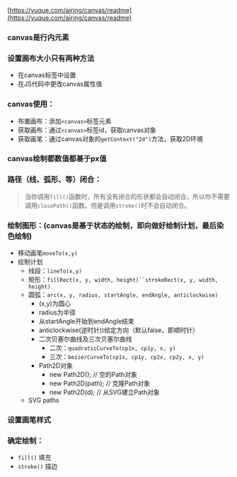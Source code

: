[https://yuque.com/airing/canvas/readme](https://yuque.com/airing/canvas/readme)

### canvas是行内元素

### 设置画布大小只有两种方法
+ 在canvas标签中设置
+ 在JS代码中更改canvas属性值

### canvas使用：
+ 布置画布：添加`<canvas>`标签元素
+ 获取画布：通过`<canvas>`标签id，获取canvas对象
+ 获取画笔：通过canvas对象的`getContext("2d")`方法，获取2D环境

### canvas绘制都数值都基于px值

### 路径（线、弧形、等）闭合：
> 当你调用`fill()`函数时，所有没有闭合的形状都会自动闭合，所以你不需要调用`closePath()`函数。但是调用`stroke()`时不会自动闭合。

### 绘制图形：(canvas是基于状态的绘制，即向做好绘制计划，最后染色绘制)
+ 移动画笔`moveTo(x,y)`
+ 绘制计划
   + 线段：`lineTo(x,y)`
   + 矩形：`fillRect(x, y, width, height)``strokeRect(x, y, width, height)`
   + 圆弧：`arc(x, y, radius, startAngle, endAngle, anticlockwise)`
     + (x,y)为圆心
     + radius为半径
     + 从startAngle开始到endAngle结束
     + anticlockwise(逆时针))给定方向（默认false，即顺时针）
     + 二次贝塞尔曲线及三次贝塞尔曲线
       + 二次：`quadraticCurveTo(cp1x, cp1y, x, y)`
       + 三次：`bezierCurveTo(cp1x, cp1y, cp2x, cp2y, x, y)`
     + Path2D对象
        + new Path2D();     // 空的Path对象
        + new Path2D(path); // 克隆Path对象
        + new Path2D(d);    // 从SVG建立Path对象
   + SVG paths

### 设置画笔样式
### 确定绘制：
+ `fill()` 填充
+ `stroke()` 描边
